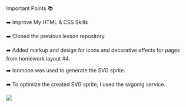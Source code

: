 Important Points 📚

➡️ Improve My HTML & CSS Skills 

➡️ Cloned the previous lesson repository.

➡️ Added markup and design for icons and decorative effects for pages from homework layout #4.

➡️ Icomoon was used to generate the SVG sprite.

➡️ To optimize the created SVG sprite, I used the svgomg service.


![](https://media.giphy.com/media/gh0RRgkTXedvF0pDc0/giphy.gif)
